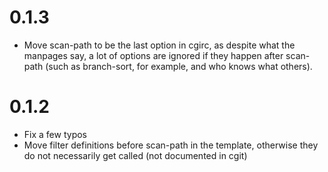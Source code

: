 # 0.1.3

- Move scan-path to be the last option in cgirc, as despite what the manpages
  say, a lot of options are ignored if they happen after scan-path (such as
  branch-sort, for example, and who knows what others).

# 0.1.2

- Fix a few typos
- Move filter definitions before scan-path in the template, otherwise they do
  not necessarily get called (not documented in cgit)
